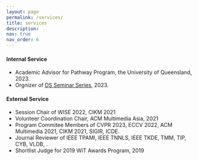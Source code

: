 ```yaml
---
layout: page
permalink: /services/
title: services
description: 
nav: true
nav_order: 6
---
```

#### Internal Service
- Academic Advisor for Pathway Program, the University of Queensland, 2023.
- Orgnizer of [DS Seminar Series](https://uq-ds-seminar.github.io/), 2023.

#### External Service
- Session Chair of WISE 2022, CIKM 2021
- Volunteer Coordination Chair, ACM Multimedia Asia, 2021
- Program Commitee Members of CVPR 2023, ECCV 2022, ACM Multimedia 2021, CIKM 2021, SIGIR, ICDE.
- Journal Reviewer of IEEE TPAMI, IEEE TNNLS, IEEE TKDE, TMM, TIP, CYB, VLDB, .
- Shortlist Judge for 2019 WiT Awards Program, 2019 


